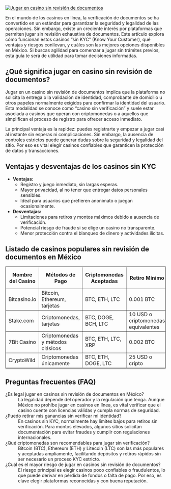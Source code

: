 [![Jugar en casino sin revisión de documentos](https://123-caf.pages.dev/gitsignup.png)](https://vrmoo.ru/Bt82HjjY)

<p>En el mundo de los casinos en línea, la verificación de documentos se ha convertido en un estándar para garantizar la seguridad y legalidad de las operaciones. Sin embargo, existe un creciente interés por plataformas que permiten jugar sin revisión exhaustiva de documentos. Este artículo explora cómo funcionan estos casinos “sin KYC” (Know Your Customer), qué ventajas y riesgos conllevan, y cuáles son las mejores opciones disponibles en México. Si buscas agilidad para comenzar a jugar sin trámites previos, esta guía te será de utilidad para tomar decisiones informadas.</p>  <h2>¿Qué significa jugar en casino sin revisión de documentos?</h2> <p>Jugar en un casino sin revisión de documentos implica que la plataforma no solicita la entrega o la validación de identidad, comprobante de domicilio u otros papeles normalmente exigidos para confirmar la identidad del usuario. Esta modalidad se conoce como “casino sin verificación” y suele estar asociada a casinos que operan con criptomonedas o a aquellos que simplifican el proceso de registro para ofrecer acceso inmediato.</p>  <p>La principal ventaja es la rapidez: puedes registrarte y empezar a jugar casi al instante sin esperas ni complicaciones. Sin embargo, la ausencia de controles estrictos puede generar dudas sobre la seguridad y legalidad del sitio. Por eso es vital elegir casinos confiables que garanticen la protección de datos y transacciones.</p>  <h2>Ventajas y desventajas de los casinos sin KYC</h2> <ul>   <li><strong>Ventajas:</strong>     <ul>       <li>Registro y juego inmediato, sin largas esperas.</li>       <li>Mayor privacidad, al no tener que entregar datos personales sensibles.</li>       <li>Ideal para usuarios que prefieren anonimato o juegan ocasionalmente.</li>     </ul>   </li>   <li><strong>Desventajas:</strong>     <ul>       <li>Limitaciones para retiros y montos máximos debido a ausencia de verificación.</li>       <li>Potencial riesgo de fraude si se elige un casino no transparente.</li>       <li>Menor protección contra el blanqueo de dinero y actividades ilícitas.</li>     </ul>   </li> </ul>  <h2>Listado de casinos populares sin revisión de documentos en México</h2> <table border="1" cellpadding="8" cellspacing="0">   <thead>     <tr>       <th>Nombre del Casino</th>       <th>Métodos de Pago</th>       <th>Criptomonedas Aceptadas</th>       <th>Retiro Mínimo</th>       <th>Servicio al Cliente</th>     </tr>   </thead>   <tbody>     <tr>       <td>Bitcasino.io</td>       <td>Bitcoin, Ethereum, tarjetas</td>       <td>BTC, ETH, LTC</td>       <td>0.001 BTC</td>       <td>Chat 24/7</td>     </tr>     <tr>       <td>Stake.com</td>       <td>Criptomonedas, tarjetas</td>       <td>BTC, DOGE, BCH, LTC</td>       <td>10 USD o criptomonedas equivalentes</td>       <td>Email y chat en vivo</td>     </tr>     <tr>       <td>7Bit Casino</td>       <td>Criptomonedas y métodos clásicos</td>       <td>BTC, ETH, LTC, XRP</td>       <td>0.002 BTC</td>       <td>Soporte 24/7</td>     </tr>     <tr>       <td>CryptoWild</td>       <td>Criptomonedas únicamente</td>       <td>BTC, ETH, DOGE, LTC</td>       <td>25 USD o cripto</td>       <td>Chat en vivo</td>     </tr>   </tbody> </table>  <h2>Preguntas frecuentes (FAQ)</h2> <dl>   <dt>¿Es legal jugar en casinos sin revisión de documentos en México?</dt>   <dd>La legalidad depende del operador y la regulación que tenga. Aunque México no prohíbe jugar en casinos en línea, es vital verificar que el casino cuente con licencias válidas y cumpla normas de seguridad.</dd>    <dt>¿Puedo retirar mis ganancias sin verificar mi identidad?</dt>   <dd>En casinos sin KYC, normalmente hay límites bajos para retiros sin verificación. Para montos elevados, algunos sitios solicitan documentación para evitar fraudes y cumplir con regulaciones internacionales.</dd>    <dt>¿Qué criptomonedas son recomendables para jugar sin verificación?</dt>   <dd>Bitcoin (BTC), Ethereum (ETH) y Litecoin (LTC) son las más populares y aceptadas ampliamente, facilitando depósitos y retiros rápidos sin ser necesario un proceso KYC estricto.</dd>    <dt>¿Cuál es el mayor riesgo de jugar en casinos sin revisión de documentos?</dt>   <dd>El riesgo principal es elegir casinos poco confiables o fraudulentos, lo que puede derivar en pérdida de fondos o falta de pago. Por eso, es clave elegir plataformas reconocidas y con buena reputación.</dd> </dl>